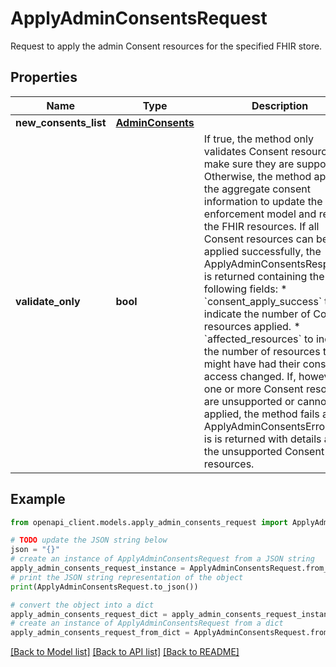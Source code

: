 # ApplyAdminConsentsRequest

Request to apply the admin Consent resources for the specified FHIR store.

## Properties

Name | Type | Description | Notes
------------ | ------------- | ------------- | -------------
**new_consents_list** | [**AdminConsents**](AdminConsents.md) |  | [optional] 
**validate_only** | **bool** | If true, the method only validates Consent resources to make sure they are supported. Otherwise, the method applies the aggregate consent information to update the enforcement model and reindex the FHIR resources. If all Consent resources can be applied successfully, the ApplyAdminConsentsResponse is returned containing the following fields: * &#x60;consent_apply_success&#x60; to indicate the number of Consent resources applied. * &#x60;affected_resources&#x60; to indicate the number of resources that might have had their consent access changed. If, however, one or more Consent resources are unsupported or cannot be applied, the method fails and ApplyAdminConsentsErrorDetail is is returned with details about the unsupported Consent resources. | [optional] 

## Example

```python
from openapi_client.models.apply_admin_consents_request import ApplyAdminConsentsRequest

# TODO update the JSON string below
json = "{}"
# create an instance of ApplyAdminConsentsRequest from a JSON string
apply_admin_consents_request_instance = ApplyAdminConsentsRequest.from_json(json)
# print the JSON string representation of the object
print(ApplyAdminConsentsRequest.to_json())

# convert the object into a dict
apply_admin_consents_request_dict = apply_admin_consents_request_instance.to_dict()
# create an instance of ApplyAdminConsentsRequest from a dict
apply_admin_consents_request_from_dict = ApplyAdminConsentsRequest.from_dict(apply_admin_consents_request_dict)
```
[[Back to Model list]](../README.md#documentation-for-models) [[Back to API list]](../README.md#documentation-for-api-endpoints) [[Back to README]](../README.md)


